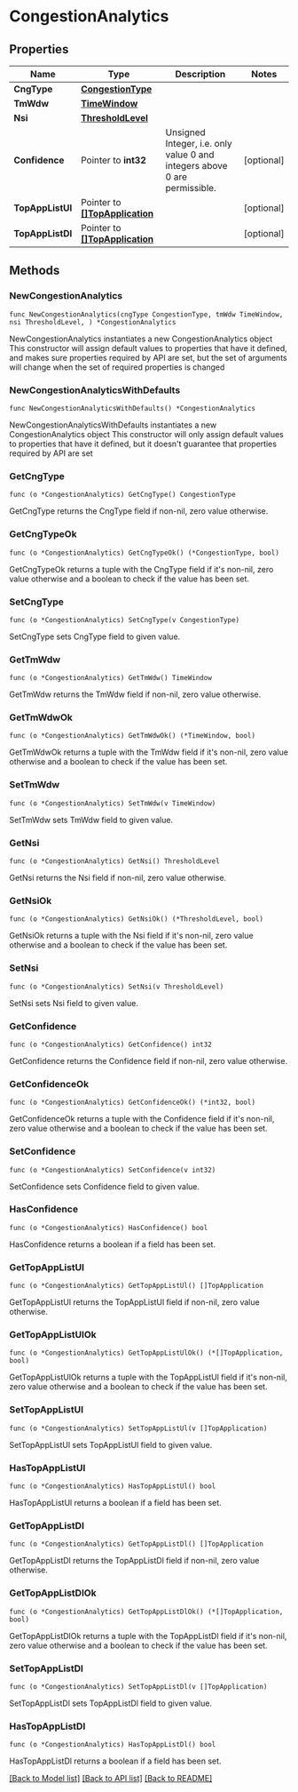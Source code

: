# CongestionAnalytics

## Properties

Name | Type | Description | Notes
------------ | ------------- | ------------- | -------------
**CngType** | [**CongestionType**](CongestionType.md) |  | 
**TmWdw** | [**TimeWindow**](TimeWindow.md) |  | 
**Nsi** | [**ThresholdLevel**](ThresholdLevel.md) |  | 
**Confidence** | Pointer to **int32** | Unsigned Integer, i.e. only value 0 and integers above 0 are permissible. | [optional] 
**TopAppListUl** | Pointer to [**[]TopApplication**](TopApplication.md) |  | [optional] 
**TopAppListDl** | Pointer to [**[]TopApplication**](TopApplication.md) |  | [optional] 

## Methods

### NewCongestionAnalytics

`func NewCongestionAnalytics(cngType CongestionType, tmWdw TimeWindow, nsi ThresholdLevel, ) *CongestionAnalytics`

NewCongestionAnalytics instantiates a new CongestionAnalytics object
This constructor will assign default values to properties that have it defined,
and makes sure properties required by API are set, but the set of arguments
will change when the set of required properties is changed

### NewCongestionAnalyticsWithDefaults

`func NewCongestionAnalyticsWithDefaults() *CongestionAnalytics`

NewCongestionAnalyticsWithDefaults instantiates a new CongestionAnalytics object
This constructor will only assign default values to properties that have it defined,
but it doesn't guarantee that properties required by API are set

### GetCngType

`func (o *CongestionAnalytics) GetCngType() CongestionType`

GetCngType returns the CngType field if non-nil, zero value otherwise.

### GetCngTypeOk

`func (o *CongestionAnalytics) GetCngTypeOk() (*CongestionType, bool)`

GetCngTypeOk returns a tuple with the CngType field if it's non-nil, zero value otherwise
and a boolean to check if the value has been set.

### SetCngType

`func (o *CongestionAnalytics) SetCngType(v CongestionType)`

SetCngType sets CngType field to given value.


### GetTmWdw

`func (o *CongestionAnalytics) GetTmWdw() TimeWindow`

GetTmWdw returns the TmWdw field if non-nil, zero value otherwise.

### GetTmWdwOk

`func (o *CongestionAnalytics) GetTmWdwOk() (*TimeWindow, bool)`

GetTmWdwOk returns a tuple with the TmWdw field if it's non-nil, zero value otherwise
and a boolean to check if the value has been set.

### SetTmWdw

`func (o *CongestionAnalytics) SetTmWdw(v TimeWindow)`

SetTmWdw sets TmWdw field to given value.


### GetNsi

`func (o *CongestionAnalytics) GetNsi() ThresholdLevel`

GetNsi returns the Nsi field if non-nil, zero value otherwise.

### GetNsiOk

`func (o *CongestionAnalytics) GetNsiOk() (*ThresholdLevel, bool)`

GetNsiOk returns a tuple with the Nsi field if it's non-nil, zero value otherwise
and a boolean to check if the value has been set.

### SetNsi

`func (o *CongestionAnalytics) SetNsi(v ThresholdLevel)`

SetNsi sets Nsi field to given value.


### GetConfidence

`func (o *CongestionAnalytics) GetConfidence() int32`

GetConfidence returns the Confidence field if non-nil, zero value otherwise.

### GetConfidenceOk

`func (o *CongestionAnalytics) GetConfidenceOk() (*int32, bool)`

GetConfidenceOk returns a tuple with the Confidence field if it's non-nil, zero value otherwise
and a boolean to check if the value has been set.

### SetConfidence

`func (o *CongestionAnalytics) SetConfidence(v int32)`

SetConfidence sets Confidence field to given value.

### HasConfidence

`func (o *CongestionAnalytics) HasConfidence() bool`

HasConfidence returns a boolean if a field has been set.

### GetTopAppListUl

`func (o *CongestionAnalytics) GetTopAppListUl() []TopApplication`

GetTopAppListUl returns the TopAppListUl field if non-nil, zero value otherwise.

### GetTopAppListUlOk

`func (o *CongestionAnalytics) GetTopAppListUlOk() (*[]TopApplication, bool)`

GetTopAppListUlOk returns a tuple with the TopAppListUl field if it's non-nil, zero value otherwise
and a boolean to check if the value has been set.

### SetTopAppListUl

`func (o *CongestionAnalytics) SetTopAppListUl(v []TopApplication)`

SetTopAppListUl sets TopAppListUl field to given value.

### HasTopAppListUl

`func (o *CongestionAnalytics) HasTopAppListUl() bool`

HasTopAppListUl returns a boolean if a field has been set.

### GetTopAppListDl

`func (o *CongestionAnalytics) GetTopAppListDl() []TopApplication`

GetTopAppListDl returns the TopAppListDl field if non-nil, zero value otherwise.

### GetTopAppListDlOk

`func (o *CongestionAnalytics) GetTopAppListDlOk() (*[]TopApplication, bool)`

GetTopAppListDlOk returns a tuple with the TopAppListDl field if it's non-nil, zero value otherwise
and a boolean to check if the value has been set.

### SetTopAppListDl

`func (o *CongestionAnalytics) SetTopAppListDl(v []TopApplication)`

SetTopAppListDl sets TopAppListDl field to given value.

### HasTopAppListDl

`func (o *CongestionAnalytics) HasTopAppListDl() bool`

HasTopAppListDl returns a boolean if a field has been set.


[[Back to Model list]](../README.md#documentation-for-models) [[Back to API list]](../README.md#documentation-for-api-endpoints) [[Back to README]](../README.md)


